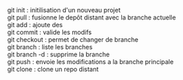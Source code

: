 git init : initilisation d'un nouveau projet <br/>
git pull : fusionne le depôt distant avec la branche actuelle <br/>
git add : ajoute des  <br/>
git commit : valide les modifs <br/>
git checkout : permet de changer de branche <br/>
git branch : liste les branches <br/>
git branch -d : supprime la branche <br/>
git push : envoie les modifications a la branche principale <br/>
git clone : clone un repo distant
